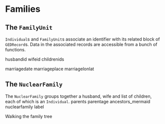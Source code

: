 # Families

## The `FamilyUnit`

`Individual`s and `FamilyUnit`s associate an identifier with its related block of `GEDRecord`s.  Data in the associated records are accessible from a bunch of functions.


husbandid
wifeid
childrenids

marriagedate
marriageplace
marriagelonlat


## The `NuclearFamily`

The `NuclearFamily` groups together a husband, wife and list of children, each of which is an `Individual`.
parents
parentage
ancestors_mermaid
nuclearfamily
label

Walking the family tree